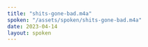 ```yaml
---
title: "shits-gone-bad.m4a"
spoken: "/assets/spoken/shits-gone-bad.m4a"
date: 2023-04-14
layout: spoken
---
```

